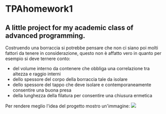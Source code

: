 # TPAhomework1
## A little project for my academic class of advanced programming.

Costruendo una borraccia si potrebbe pensare che non ci siano poi molti fattori da tenere in considerazione, questo non è affatto vero in quanto per esempio si deve ternere conto:
- del volume interno da contenere che obbliga una correlazione tra altezza e raggio interni
- dello spessore del corpo della borraccia tale da isolare
- dello spessore del tappo che deve isolare e contemporaneamente consentire una buona presa
- della lunghezza della filatura per consentire una chiusura ermetica

Per rendere meglio l'idea del progetto mostro un'immagine:
![](https://github.com/Meroli00/TPAhomework1/blob/main/svg/DH.svg)
